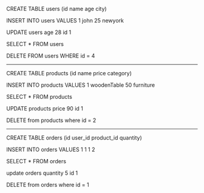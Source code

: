 CREATE TABLE users (id name age city)

INSERT INTO users VALUES 1 john 25 newyork

UPDATE users age 28 id 1 

SELECT * FROM users

DELETE FROM users WHERE id = 4 

--------------------------------------

CREATE TABLE products (id name price category)

INSERT INTO products VALUES 1 woodenTable 50 furniture

SELECT * FROM products

UPDATE products price 90 id 1 

DELETE from products where id = 2

-------------------------------------


CREATE TABLE orders (id user_id product_id quantity)

INSERT INTO orders VALUES 1 1 1 2

SELECT * FROM orders

update orders quantity 5 id 1

DELETE from orders where id = 1
